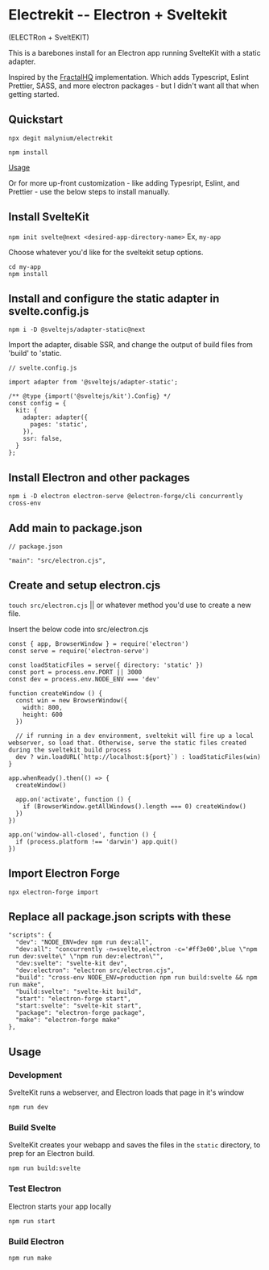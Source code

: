 # Electrekit -- Electron + Sveltekit

(ELECTRon + SveltEKIT)

This is a barebones install for an Electron app running SvelteKit with a static adapter.

Inspired by the [FractalHQ](https://github.com/FractalHQ/sveltekit-electron) implementation. Which adds Typescript, Eslint Prettier, SASS, and more electron packages - but I didn't want all that when getting started.

## Quickstart

`npx degit malynium/electrekit`

`npm install`

[Usage](#usage)

Or for more up-front customization - like adding Typesript, Eslint, and Prettier - use the below steps to install manually.

## Install SvelteKit

`npm init svelte@next <desired-app-directory-name>` Ex, `my-app`

Choose whatever you'd like for the sveltekit setup options.

```
cd my-app
npm install
```

## Install and configure the static adapter in svelte.config.js

`npm i -D @sveltejs/adapter-static@next`

Import the adapter, disable SSR, and change the output of build files from 'build' to 'static.

```
// svelte.config.js

import adapter from '@sveltejs/adapter-static';

/** @type {import('@sveltejs/kit').Config} */
const config = {
  kit: {
    adapter: adapter({
      pages: 'static',
    }),
    ssr: false,
  }
};
```

## Install Electron and other packages

`npm i -D electron electron-serve @electron-forge/cli concurrently cross-env`

## Add main to package.json

```
// package.json

"main": "src/electron.cjs",
```

## Create and setup electron.cjs

`touch src/electron.cjs` || or whatever method you'd use to create a new file.

Insert the below code into src/electron.cjs

```
const { app, BrowserWindow } = require('electron')
const serve = require('electron-serve')

const loadStaticFiles = serve({ directory: 'static' })
const port = process.env.PORT || 3000
const dev = process.env.NODE_ENV === 'dev'

function createWindow () {
  const win = new BrowserWindow({
    width: 800,
    height: 600
  })

  // if running in a dev environment, sveltekit will fire up a local webserver, so load that. Otherwise, serve the static files created during the sveltekit build process
  dev ? win.loadURL(`http://localhost:${port}`) : loadStaticFiles(win)
}

app.whenReady().then(() => {
  createWindow()

  app.on('activate', function () {
    if (BrowserWindow.getAllWindows().length === 0) createWindow()
  })
})

app.on('window-all-closed', function () {
  if (process.platform !== 'darwin') app.quit()
})
```

## Import Electron Forge

`npx electron-forge import`

## Replace all package.json scripts with these

```
"scripts": {
  "dev": "NODE_ENV=dev npm run dev:all",
  "dev:all": "concurrently -n=svelte,electron -c='#ff3e00',blue \"npm run dev:svelte\" \"npm run dev:electron\"",
  "dev:svelte": "svelte-kit dev",
  "dev:electron": "electron src/electron.cjs",
  "build": "cross-env NODE_ENV=production npm run build:svelte && npm run make",
  "build:svelte": "svelte-kit build",
  "start": "electron-forge start",
  "start:svelte": "svelte-kit start",
  "package": "electron-forge package",
  "make": "electron-forge make"
},
```

## Usage

### Development

SvelteKit runs a webserver, and Electron loads that page in it's window

`npm run dev`

### Build Svelte

SvelteKit creates your webapp and saves the files in the `static` directory, to prep for an Electron build.

`npm run build:svelte`

### Test Electron

Electron starts your app locally

`npm run start`

### Build Electron

`npm run make`